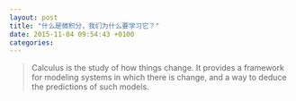 ```yaml
---
layout: post
title: "什么是微积分，我们为什么要学习它？"
date: 2015-11-04 09:54:43 +0100
categories:
---
```


> Calculus is the study of how things change. It provides a framework for modeling systems in which there is change, and a way to deduce the predictions of such models.